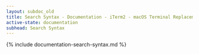 ```yaml
---
layout: subdoc_old
title: Search Syntax - Documentation - iTerm2 - macOS Terminal Replacement
active-state: documentation
subhead: Search Syntax
---
```

{% include documentation-search-syntax.md %}

